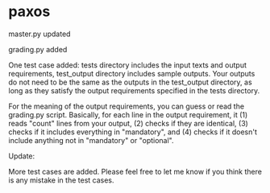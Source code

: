 # paxos

master.py updated

grading.py added

One test case added:
tests directory includes the input texts and output requirements,
test_output directory includes sample outputs.
Your outputs do not need to be the same as the outputs in the test_output
directory, as long as they satisfy the output requirements specified in the
tests directory.

For the meaning of the output requirements, you can guess or read the
grading.py script. Basically, for each line in the output requirement, it (1)
reads "count" lines from your output, (2) checks if they are identical, (3)
checks if it includes everything in "mandatory", and (4) checks if it doesn't
include anything not in "mandatory" or "optional".

Update:

More test cases are added. Please feel free to let me know if you think there
is any mistake in the test cases.
